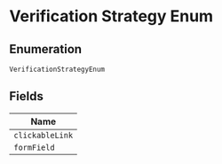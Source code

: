 
# Verification Strategy Enum

## Enumeration

`VerificationStrategyEnum`

## Fields

| Name |
|  --- |
| `clickableLink` |
| `formField` |

